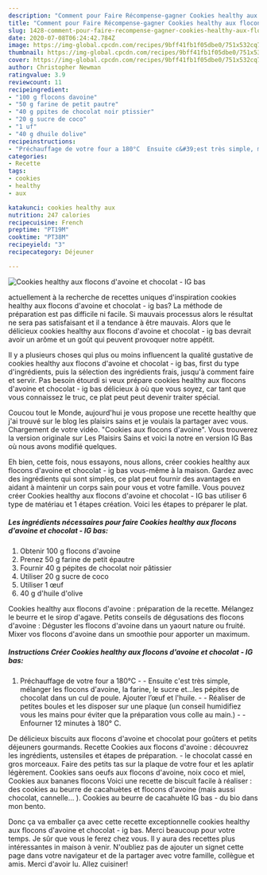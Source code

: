 ```yaml
---
description: "Comment pour Faire Récompense-gagner Cookies healthy aux flocons d&amp;#39;avoine et chocolat - IG bas"
title: "Comment pour Faire Récompense-gagner Cookies healthy aux flocons d&amp;#39;avoine et chocolat - IG bas"
slug: 1428-comment-pour-faire-recompense-gagner-cookies-healthy-aux-flocons-d-and-39-avoine-et-chocolat-ig-bas
date: 2020-07-08T06:24:42.784Z
image: https://img-global.cpcdn.com/recipes/9bff41fb1f05dbe0/751x532cq70/cookies-healthy-aux-flocons-davoine-et-chocolat-ig-bas-photo-principale-de-la-recette.jpg
thumbnail: https://img-global.cpcdn.com/recipes/9bff41fb1f05dbe0/751x532cq70/cookies-healthy-aux-flocons-davoine-et-chocolat-ig-bas-photo-principale-de-la-recette.jpg
cover: https://img-global.cpcdn.com/recipes/9bff41fb1f05dbe0/751x532cq70/cookies-healthy-aux-flocons-davoine-et-chocolat-ig-bas-photo-principale-de-la-recette.jpg
author: Christopher Newman
ratingvalue: 3.9
reviewcount: 11
recipeingredient:
- "100 g flocons davoine"
- "50 g farine de petit pautre"
- "40 g ppites de chocolat noir ptissier"
- "20 g sucre de coco"
- "1 uf"
- "40 g dhuile dolive"
recipeinstructions:
- "Préchauffage de votre four a 180°C  Ensuite c&#39;est très simple, mélanger les flocons d&#39;avoine, la farine, le sucre et...les pépites de chocolat dans un cul de poule. Ajouter l’œuf et l&#39;huile.  Réaliser de petites boules et les disposer sur une plaque (un conseil humidifiez vous les mains pour éviter que la préparation vous colle au main.)  Enfourner 12 minutes à 180° C."
categories:
- Recette
tags:
- cookies
- healthy
- aux

katakunci: cookies healthy aux 
nutrition: 247 calories
recipecuisine: French
preptime: "PT19M"
cooktime: "PT38M"
recipeyield: "3"
recipecategory: Déjeuner

---
```



![Cookies healthy aux flocons d&#39;avoine et chocolat - IG bas](https://img-global.cpcdn.com/recipes/9bff41fb1f05dbe0/751x532cq70/cookies-healthy-aux-flocons-davoine-et-chocolat-ig-bas-photo-principale-de-la-recette.jpg)

actuellement à la recherche de recettes uniques d'inspiration cookies healthy aux flocons d&#39;avoine et chocolat - ig bas? La méthode de préparation est pas difficile ni facile. Si mauvais processus alors le résultat ne sera pas satisfaisant et il a tendance à être mauvais. Alors que le délicieux cookies healthy aux flocons d&#39;avoine et chocolat - ig bas devrait avoir un arôme et un goût qui peuvent provoquer notre appétit.

Il y a plusieurs choses qui plus ou moins influencent la qualité gustative de cookies healthy aux flocons d&#39;avoine et chocolat - ig bas, first du type d'ingrédients, puis la sélection des ingrédients frais, jusqu'à comment faire et servir. Pas besoin étourdi si veux prépare cookies healthy aux flocons d&#39;avoine et chocolat - ig bas délicieux à où que vous soyez, car tant que vous connaissez le truc, ce plat peut peut devenir traiter spécial.

Coucou tout le Monde, aujourd&#39;hui je vous propose une recette healthy que j&#39;ai trouvé sur le blog les plaisirs sains et je voulais la partager avec vous. Chargement de votre vidéo. &#34;Cookies aux flocons d&#39;avoine&#34;. Vous trouverez la version originale sur Les Plaisirs Sains et voici la notre en version IG Bas où nous avons modifié quelques.


Eh bien, cette fois, nous essayons, nous allons, créer cookies healthy aux flocons d&#39;avoine et chocolat - ig bas vous-même à la maison. Gardez avec des ingrédients qui sont simples, ce plat peut fournir des avantages en aidant à maintenir un corps sain pour vous et votre famille. Vous pouvez créer Cookies healthy aux flocons d&#39;avoine et chocolat - IG bas utiliser 6 type de matériau et 1 étapes création. Voici les étapes to préparer le plat.

<!--inarticleads1-->

##### Les ingrédients nécessaires pour faire Cookies healthy aux flocons d&#39;avoine et chocolat - IG bas:

1. Obtenir 100 g flocons d&#39;avoine
1. Prenez 50 g farine de petit épautre
1. Fournir 40 g pépites de chocolat noir pâtissier
1. Utiliser 20 g sucre de coco
1. Utiliser 1 œuf
1.  40 g d&#39;huile d&#39;olive


Cookies healthy aux flocons d&#39;avoine : préparation de la recette. Mélangez le beurre et le sirop d&#39;agave. Petits conseils de dégusations des flocons d&#39;avoine : Déguster les flocons d&#39;avoine dans un yaourt nature ou fruité. Mixer vos flocons d&#39;avoine dans un smoothie pour apporter un maximum. 

<!--inarticleads2-->

##### Instructions Créer Cookies healthy aux flocons d&#39;avoine et chocolat - IG bas:

1. Préchauffage de votre four a 180°C -  - Ensuite c&#39;est très simple, mélanger les flocons d&#39;avoine, la farine, le sucre et...les pépites de chocolat dans un cul de poule. Ajouter l’œuf et l&#39;huile. -  - Réaliser de petites boules et les disposer sur une plaque (un conseil humidifiez vous les mains pour éviter que la préparation vous colle au main.) -  - Enfourner 12 minutes à 180° C.


De délicieux biscuits aux flocons d&#39;avoine et chocolat pour goûters et petits déjeuners gourmands. Recette Cookies aux flocons d&#39;avoine : découvrez les ingrédients, ustensiles et étapes de préparation. - le chocolat cassé en gros morceaux. Faire des petits tas sur la plaque de votre four et les aplatir légèrement. Cookies sans oeufs aux flocons d&#39;avoine, noix coco et miel, Cookies aux bananes flocons Voici une recette de biscuit facile à réaliser : des cookies au beurre de cacahuètes et flocons d&#39;avoine (mais aussi chocolat, cannelle… ). Cookies au beurre de cacahuète IG bas - du bio dans mon bento. 


Donc ça va emballer ça avec cette recette exceptionnelle cookies healthy aux flocons d&#39;avoine et chocolat - ig bas. Merci beaucoup pour votre temps. Je sûr que vous le ferez chez vous. Il y aura des recettes plus  intéressantes in maison à venir. N'oubliez pas de ajouter un signet cette page dans votre navigateur et de la partager avec votre famille, collègue et amis. Merci d'avoir lu. Allez cuisiner!
